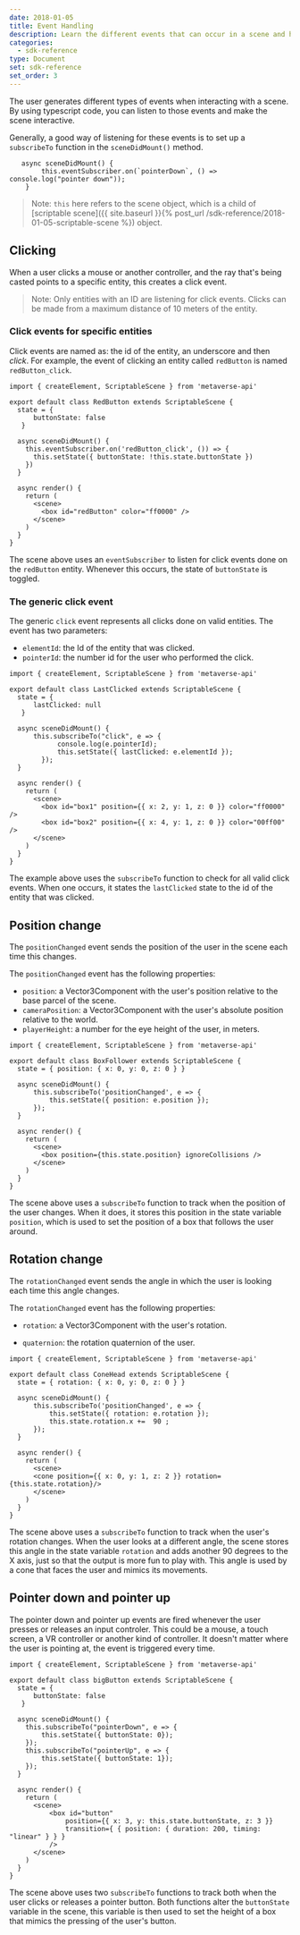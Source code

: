 ```yaml
---
date: 2018-01-05
title: Event Handling
description: Learn the different events that can occur in a scene and how to catch them.
categories:
  - sdk-reference
type: Document
set: sdk-reference
set_order: 3
---
```


The user generates different types of events when interacting with a scene. By using typescript code, you can listen to those events and make the scene interactive.

Generally, a good way of listening for these events is to set up a `subscribeTo` function in the `sceneDidMount()` method.

```tsx
   async sceneDidMount() {
        this.eventSubscriber.on(`pointerDown`, () => console.log("pointer down"));
    }
```

> Note: `this` here refers to the scene object, which is a child of [scriptable scene]({{ site.baseurl }}{% post_url /sdk-reference/2018-01-05-scriptable-scene %}) object. 



## Clicking

When a user clicks a mouse or another controller, and the ray that's being casted points to a specific entity, this creates a click event. 


> Note: Only entities with an ID are listening for click events. Clicks can be made from a maximum distance of 10 meters of the entity.

### Click events for specific entities

Click events are named as: the id of the entity, an underscore and then *click*. For example, the event of clicking an entity called `redButton` is named `redButton_click`.

```tsx
import { createElement, ScriptableScene } from 'metaverse-api'

export default class RedButton extends ScriptableScene {
  state = { 
      buttonState: false
   }

  async sceneDidMount() {   
    this.eventSubscriber.on('redButton_click', ()) => {
      this.setState({ buttonState: !this.state.buttonState })
    })
  }

  async render() {
    return (
      <scene>
        <box id="redButton" color="ff0000" />
      </scene>
    )
  }
}
```

The scene above uses an `eventSubscriber` to listen for click events done on the `redButton` entity. Whenever this occurs, the state of `buttonState` is toggled.


### The generic click event

The generic `click` event represents all clicks done on valid entities. The event has two parameters:

* `elementId`: the Id of the entity that was clicked.
* `pointerId`: the number id for the user who performed the click.

```tsx
import { createElement, ScriptableScene } from 'metaverse-api'

export default class LastClicked extends ScriptableScene {
  state = { 
      lastClicked: null
   }

  async sceneDidMount() {   
      this.subscribeTo("click", e => {
            console.log(e.pointerId);
            this.setState({ lastClicked: e.elementId });
        });
  }

  async render() {
    return (
      <scene>
        <box id="box1" position={{ x: 2, y: 1, z: 0 }} color="ff0000" />
        <box id="box2" position={{ x: 4, y: 1, z: 0 }} color="00ff00" />
      </scene>
    )
  }
}
```

The example above uses the `subscribeTo` function to check for all valid click events. When one occurs, it states the `lastClicked` state to the id of the entity that was clicked.

## Position change

The `positionChanged` event sends the position of the user in the scene each time this changes.

The `positionChanged` event has the following properties:

* `position`: a Vector3Component with the user's position relative to the base parcel of the scene.
* `cameraPosition`: a Vector3Component with the user's absolute position relative to the world.
* `playerHeight`: a number for the eye height of the user, in meters.


```tsx
import { createElement, ScriptableScene } from 'metaverse-api'

export default class BoxFollower extends ScriptableScene {
  state = { position: { x: 0, y: 0, z: 0 } }

  async sceneDidMount() {
      this.subscribeTo('positionChanged', e => {
          this.setState({ position: e.position });         
      });
  }

  async render() {
    return (
      <scene>
        <box position={this.state.position} ignoreCollisions />
      </scene>
    )
  }
}
```

The scene above uses a `subscribeTo` function to track when the position of the user changes. When it does, it stores this position in the state variable `position`, which is used to set the position of a box that follows the user around.

## Rotation change



The `rotationChanged` event sends the angle in which the user is looking each time this angle changes.

The `rotationChanged` event has the following properties:

* `rotation`: a Vector3Component with the user's rotation.

* `quaternion`: the rotation quaternion of the user.


```tsx
import { createElement, ScriptableScene } from 'metaverse-api'

export default class ConeHead extends ScriptableScene {
  state = { rotation: { x: 0, y: 0, z: 0 } }

  async sceneDidMount() {
      this.subscribeTo('positionChanged', e => {
          this.setState({ rotation: e.rotation });  
          this.state.rotation.x +=  90 ;       
      });
  }

  async render() {
    return (
      <scene>
      <cone position={{ x: 0, y: 1, z: 2 }} rotation={this.state.rotation}/>
      </scene>
    )
  }
}
```

The scene above uses a `subscribeTo` function to track when the user's rotation changes. When the user looks at a different angle, the scene stores this angle in the state variable `rotation` and adds another 90 degrees to the X axis, just so that the output is more fun to play with. This angle is used by a cone that faces the user and mimics its movements.


## Pointer down and pointer up

The pointer down and pointer up events are fired whenever the user presses or releases an input controler. This could be a mouse, a touch screen, a VR controller or another kind of controller. It doesn't matter where the user is pointing at, the event is triggered every time.

```tsx
import { createElement, ScriptableScene } from 'metaverse-api'

export default class bigButton extends ScriptableScene {
  state = { 
      buttonState: false
   }

  async sceneDidMount() {  
    this.subscribeTo("pointerDown", e => {
        this.setState({ buttonState: 0});
    }); 
    this.subscribeTo("pointerUp", e => {
        this.setState({ buttonState: 1});
    });
  }

  async render() {
    return (
      <scene>
          <box id="button" 
              position={{ x: 3, y: this.state.buttonState, z: 3 }} 
              transition={ { position: { duration: 200, timing: "linear" } } } 
          />
      </scene>
    )
  }
}
```
The scene above uses two `subscribeTo` functions to track both when the user clicks or releases a pointer button. Both functions alter the `buttonState` variable in the scene, this variable is then used to set the height of a box that mimics the pressing of the user's button.
